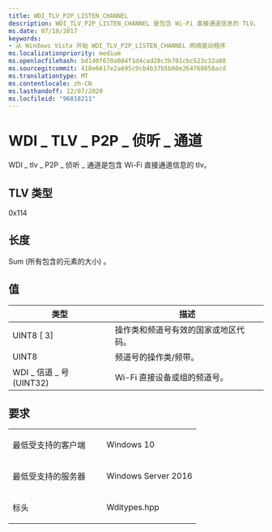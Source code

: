 ```yaml
---
title: WDI_TLV_P2P_LISTEN_CHANNEL
description: WDI_TLV_P2P_LISTEN_CHANNEL 是包含 Wi-Fi 直接通道信息的 TLV。
ms.date: 07/18/2017
keywords:
- 从 Windows Vista 开始 WDI_TLV_P2P_LISTEN_CHANNEL 网络驱动程序
ms.localizationpriority: medium
ms.openlocfilehash: bd140f670a084f1d4cad20c3b701cbc523c32a88
ms.sourcegitcommit: 418e6617e2a695c9cb4b37b5b60e264760858acd
ms.translationtype: MT
ms.contentlocale: zh-CN
ms.lasthandoff: 12/07/2020
ms.locfileid: "96818211"
---
```

# <a name="wdi_tlv_p2p_listen_channel"></a>WDI \_ TLV \_ P2P \_ 侦听 \_ 通道


WDI \_ tlv \_ P2P \_ 侦听 \_ 通道是包含 Wi-Fi 直接通道信息的 tlv。

## <a name="tlv-type"></a>TLV 类型


0x114

## <a name="length"></a>长度


Sum (所有包含的元素的大小) 。

## <a name="values"></a>值


| 类型                          | 描述                                                                        |
|-------------------------------|------------------------------------------------------------------------------------|
| UINT8 \[ 3\]                    | 操作类和频道号有效的国家或地区代码。 |
| UINT8                         | 频道号的操作类/频带。                         |
| WDI \_ 信道 \_ 号 (UINT32)  | Wi-Fi 直接设备或组的频道号。                           |

 

<a name="requirements"></a>要求
------------

<table>
<colgroup>
<col width="50%" />
<col width="50%" />
</colgroup>
<tbody>
<tr class="odd">
<td><p>最低受支持的客户端</p></td>
<td><p>Windows 10</p></td>
</tr>
<tr class="even">
<td><p>最低受支持的服务器</p></td>
<td><p>Windows Server 2016</p></td>
</tr>
<tr class="odd">
<td><p>标头</p></td>
<td>Wditypes.hpp</td>
</tr>
</tbody>
</table>

 

 




